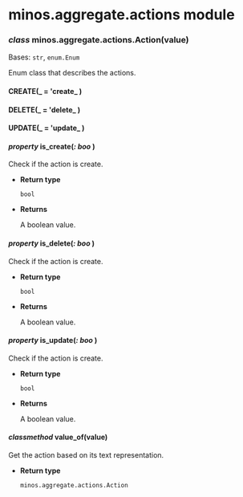 # minos.aggregate.actions module


### _class_ minos.aggregate.actions.Action(value)
Bases: `str`, `enum.Enum`

Enum class that describes the actions.


#### CREATE(_ = 'create_ )

#### DELETE(_ = 'delete_ )

#### UPDATE(_ = 'update_ )

#### _property_ is_create(_: boo_ )
Check if the action is create.


* **Return type**

    `bool`



* **Returns**

    A boolean value.



#### _property_ is_delete(_: boo_ )
Check if the action is create.


* **Return type**

    `bool`



* **Returns**

    A boolean value.



#### _property_ is_update(_: boo_ )
Check if the action is create.


* **Return type**

    `bool`



* **Returns**

    A boolean value.



#### _classmethod_ value_of(value)
Get the action based on its text representation.


* **Return type**

    `minos.aggregate.actions.Action`
